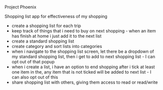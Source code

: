 Project Phoenix

Shopping list app for effectiveness of my shopping

- create a shopping list for each trip
- keep track of things that i need to buy on next shopping - when an item has finish at home i just add it to the next list
- create a standard shopping list
- create category and sort lists into categories
- when i navigate to the shopping list screen, let there be a dropdown of my standard shopping list, then i get to add to next shopping list - I can opt out of that popup
- when i create a list, i have an option to end shopping after i tick at least one item in the, any item that is not ticked will be added to next list - I can also opt out of this
- share shopping list with others, giving them access to read or read/write

<!-- curl --location 'http://localhost:8000/customer-cohorts' \
  --header 'X-API-KEY: secret-value' \
  --form organization=MELINDA_MARIA \
  --form name="MM cohort upload local" \
  --form file=@"/Users/sonia/Documents/CHATDESK/melinda-maria-cohort_dev_local.csv" \
  --form campaignId="campaign_custom"

  curl --location 'http://localhost:8000/customer-cohorts' \
--header 'X-API-KEY: secret-value' \
--form 'organization="MELINDA_MARIA"' \
--form 'name="MM cohort upload local"' \
--form 'file=@"/Users/sonia/Documents/CHATDESK/melinda-maria-cohort_dev_local.csv"' \
--form 'campaign_id="campaign_custom"' -->
